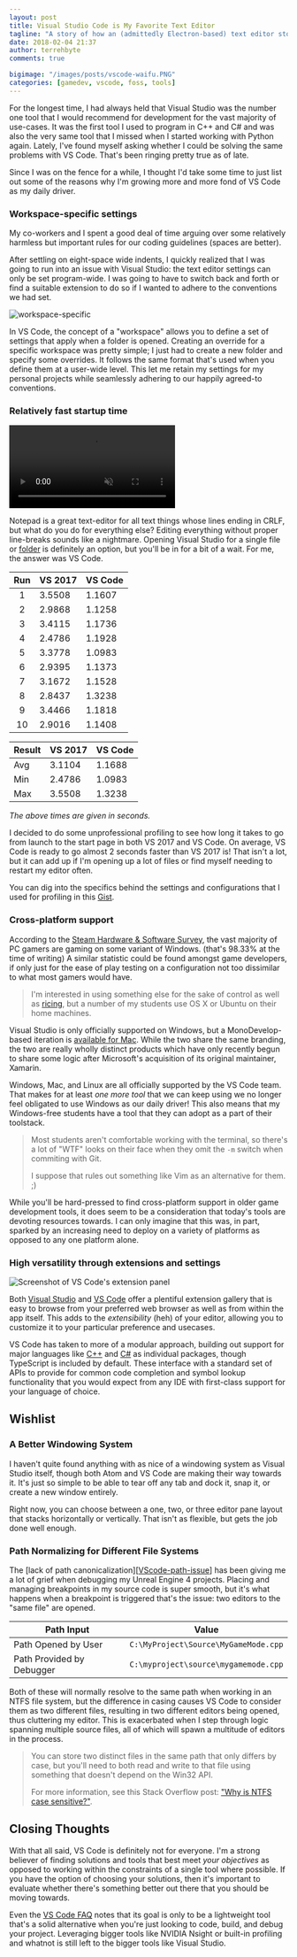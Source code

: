 ```yaml
---
layout: post
title: Visual Studio Code is My Favorite Text Editor
tagline: "A story of how an (admittedly Electron-based) text editor stole my heart <3"
date: 2018-02-04 21:37
author: terrehbyte
comments: true

bigimage: "/images/posts/vscode-waifu.PNG"
categories: [gamedev, vscode, foss, tools]
---
```


For the longest time, I had always held that Visual Studio was the number one
tool that I would recommend for development for the vast majority of use-cases.
It was the first tool I used to program in C++ and C# and was also the very same
tool that I missed when I started working with Python again. Lately, I've
found myself asking whether I could be solving the same problems with VS Code.
That's been ringing pretty true as of late.

Since I was on the fence for a while, I thought I'd take some time to just
list out some of the reasons why I'm growing more and more fond of VS Code as
my daily driver.

### Workspace-specific settings

My co-workers and I spent a good deal of time arguing over some relatively
harmless but important rules for our coding guidelines (spaces are better).

After settling on eight-space wide indents, I quickly realized that I was going
to run into an issue with Visual Studio: the text editor settings can only be
set program-wide. I was going to have to switch back and forth or find a
suitable extension to do so if I wanted to adhere to the conventions we had set.

![workspace-specific](/images/workspace-specific.PNG)

In VS Code, the concept of a "workspace" allows you to define a set of settings
that apply when a folder is opened. Creating an override for a specific workspace was pretty simple; I just had to
create a new folder and specify some overrides. It follows the same format
that's used when you define them at a user-wide level. This let me retain my
settings for my personal projects while seamlessly adhering to our happily
agreed-to conventions.

### Relatively fast startup time

<div center>
  <video playsinline autoplay muted loop controls controlsList="nodownload">
    <source src="/images/a_tale_of_two_vs.webm"/>
    <img src="/images/a_tale_of_two_vs.gif"/>
  </video>
</div>

Notepad is a great text-editor for all text things whose lines ending in CRLF,
but what do you do for everything else? Editing everything without proper
line-breaks sounds like a nightmare. Opening Visual Studio for a single file
or [folder][VS2017folder] is definitely an option, but you'll be in for a
bit of a wait. For me, the answer was VS Code.

Run       | VS 2017 | VS Code
:--------:|---------|---------
1         | 3.5508  | 1.1607
2         | 2.9868  | 1.1258
3         | 3.4115  | 1.1736
4         | 2.4786  | 1.1928
5         | 3.3778  | 1.0983
6         | 2.9395  | 1.1373
7         | 3.1672  | 1.1528
8         | 2.8437  | 1.3238
9         | 3.4466  | 1.1818
10        | 2.9016  | 1.1408

Result    | VS 2017 | VS Code
----------|---------|--------
Avg       | 3.1104  | 1.1688
Min       | 2.4786  | 1.0983
Max       | 3.5508  | 1.3238

_The above times are given in seconds._

I decided to do some unprofessional profiling to see how long it takes to go
from launch to the start page in both VS 2017 and VS Code. On average, VS Code
is ready to go almost 2 seconds faster than VS 2017 is! That isn't a lot, but it
can add up if I'm opening up a lot of files or find myself needing to restart
my editor often.

You can dig into the specifics behind the settings and configurations that I
used for profiling in this [Gist][GistProfile].

[VS2017folder]:https://blogs.msdn.microsoft.com/vcblog/2016/10/05/bring-your-c-codebase-to-visual-studio-with-open-folder/
[VSvVSC]:https://gist.github.com/terrehbyte/f7a375d0da08b98c3929f6811ce2cc15
[GistProfile]:https://gist.github.com/terrehbyte/f7a375d0da08b98c3929f6811ce2cc15

### Cross-platform support

According to the [Steam Hardware & Software Survey][SHSS], the vast majority of
PC gamers are gaming on some variant of Windows. (that's 98.33% at the time of
writing) A similar statistic could be found amongst game developers, if only
just for the ease of play testing on a configuration not too dissimilar to what
most gamers would have.

> I'm interested in using something else for the sake of control as well as
> [ricing][define-ricing], but a number of my students use OS X or Ubuntu on
> their home machines.

Visual Studio is only officially supported on Windows, but a MonoDevelop-based
iteration is [available for Mac][VSMac]. While the two share the same branding,
the two are really wholly distinct products which have only recently begun to
share some logic after Microsoft's acquisition of its original maintainer, Xamarin.

Windows, Mac, and Linux are all officially supported by the VS Code team. That
makes for at least _one more tool_ that we can keep using we no longer feel
obligated to use Windows as our daily driver! This also means that my
Windows-free students have a tool that they can adopt as a part of their
toolstack.

> Most students aren't comfortable working with the terminal, so there's a lot
> of "WTF" looks on their face when they omit the `-m` switch when commiting
> with Git.
> 
> I suppose that rules out something like Vim as an alternative for them. ;)

While you'll be hard-pressed to find cross-platform support in older game
development tools, it does seem to be a consideration that today's tools are
devoting resources towards. I can only imagine that this was, in part, sparked
by an increasing need to deploy on a variety of platforms as opposed to any
one platform alone.

[SHSS]:http://store.steampowered.com/hwsurvey/
[define-ricing]:https://www.reddit.com/r/unixporn/wiki/themeing/dictionary#wiki_rice
[VSMac]:https://www.visualstudio.com/vs/visual-studio-mac/

### High versatility through extensions and settings

![Screenshot of VS Code's extension panel](/images/posts/vscode-ext.PNG)

Both [Visual Studio][VS-ext] and [VS Code][VSCode-ext] offer a plentiful
extension gallery that is easy to browse from your preferred web browser as well
as from within the app itself. This adds to the _extensibility_ (heh) of your
editor, allowing you to customize it to your particular preference and usecases.

VS Code has taken to more of a modular approach, building out support for
major languages like [C++][CCpp] and [C#][CSharp] as individual packages, though
TypeScript is included by default. These interface with a standard set of APIs
to provide for common code completion and symbol lookup functionality that you
would expect from any IDE with first-class support for your language of choice.

[VS-ext]:https://marketplace.visualstudio.com/vs
[VSCode-ext]:https://marketplace.visualstudio.com/vs

[CCpp]:https://marketplace.visualstudio.com/items?itemName=ms-vscode.cpptools
[CSharp]:https://marketplace.visualstudio.com/items?itemName=ms-vscode.csharp

## Wishlist

### A Better Windowing System

I haven't quite found anything with as nice of a windowing system as Visual
Studio itself, though both Atom and VS Code are making their way towards it.
It's just so simple to be able to tear off any tab and dock it, snap it, or
create a new window entirely.

Right now, you can choose between a one, two, or three editor pane layout that
stacks horizontally or vertically. That isn't as flexible, but gets the job done
well enough.

### Path Normalizing for Different File Systems

The [lack of path canonicalization][[VScode-path-issue]] has been giving me a
lot of grief when debugging my Unreal Engine 4 projects. Placing and managing
breakpoints in my source code is super smooth, but it's what happens when a
breakpoint is triggered that's the issue: two editors to the "same file" are
opened.

| Path Input                | Value                                |
|---------------------------|--------------------------------------|
| Path Opened by User       | `C:\MyProject\Source\MyGameMode.cpp` |
| Path Provided by Debugger | `C:\myproject\source\mygamemode.cpp` |

Both of these will normally resolve to the same path when working in an NTFS
file system, but the difference in casing causes VS Code to consider them as two
different files, resulting in two different editors being opened, thus
cluttering my editor. This is exacerbated when I step through logic spanning
multiple source files, all of which will spawn a multitude of editors in the
process.

> You can store two distinct files in the same path that only differs by case,
> but you'll need to both read and write to that file using something that
> doesn't depend on the Win32 API.
>
> For more information, see this Stack Overflow post:
> ["Why is NTFS case sensitive?"][NTFS].

[VScode-path-issue]:https://github.com/Microsoft/vscode/issues/12448
[NTFS]:https://superuser.com/questions/364057/why-is-ntfs-case-sensitive

## Closing Thoughts

With that all said, VS Code is definitely not for everyone. I'm a strong
believer of finding solutions and tools that best meet _your objectives_ as
opposed to working within the constraints of a single tool where possible. If
you have the option of choosing your solutions, then it's important to evaluate
whether there's something better out there that you should be moving towards.

Even the [VS Code FAQ][VSCFAQ] notes that its goal is only to be a lightweight
tool that's a solid alternative when you're just looking to code, build, and
debug your project. Leveraging bigger tools like NVIDIA Nsight or built-in
profiling and whatnot is still left to the bigger tools like Visual Studio.

[VSCFAQ]:https://code.visualstudio.covs-communitym/docs/supporting/faq#_what-is-the-difference-between-vs-code-and-